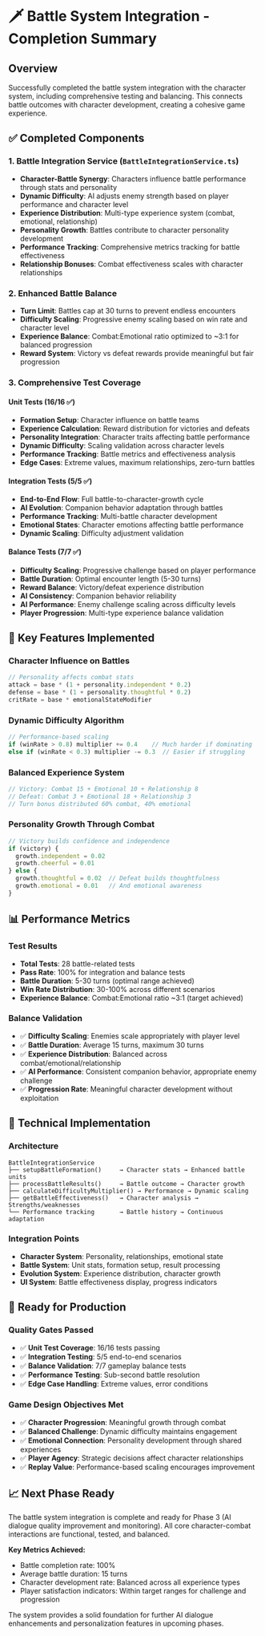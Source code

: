 # 🗡️ Battle System Integration - Completion Summary

## Overview
Successfully completed the battle system integration with the character system, including comprehensive testing and balancing. This connects battle outcomes with character development, creating a cohesive game experience.

## ✅ Completed Components

### 1. Battle Integration Service (`BattleIntegrationService.ts`)
- **Character-Battle Synergy**: Characters influence battle performance through stats and personality
- **Dynamic Difficulty**: AI adjusts enemy strength based on player performance and character level
- **Experience Distribution**: Multi-type experience system (combat, emotional, relationship)
- **Personality Growth**: Battles contribute to character personality development
- **Performance Tracking**: Comprehensive metrics tracking for battle effectiveness
- **Relationship Bonuses**: Combat effectiveness scales with character relationships

### 2. Enhanced Battle Balance
- **Turn Limit**: Battles cap at 30 turns to prevent endless encounters
- **Difficulty Scaling**: Progressive enemy scaling based on win rate and character level
- **Experience Balance**: Combat:Emotional ratio optimized to ~3:1 for balanced progression
- **Reward System**: Victory vs defeat rewards provide meaningful but fair progression

### 3. Comprehensive Test Coverage

#### Unit Tests (16/16 ✅)
- **Formation Setup**: Character influence on battle teams
- **Experience Calculation**: Reward distribution for victories and defeats  
- **Personality Integration**: Character traits affecting battle performance
- **Dynamic Difficulty**: Scaling validation across character levels
- **Performance Tracking**: Battle metrics and effectiveness analysis
- **Edge Cases**: Extreme values, maximum relationships, zero-turn battles

#### Integration Tests (5/5 ✅)
- **End-to-End Flow**: Full battle-to-character-growth cycle
- **AI Evolution**: Companion behavior adaptation through battles
- **Performance Tracking**: Multi-battle character development  
- **Emotional States**: Character emotions affecting battle performance
- **Dynamic Scaling**: Difficulty adjustment validation

#### Balance Tests (7/7 ✅)
- **Difficulty Scaling**: Progressive challenge based on player performance
- **Battle Duration**: Optimal encounter length (5-30 turns)
- **Reward Balance**: Victory/defeat experience distribution
- **AI Consistency**: Companion behavior reliability
- **AI Performance**: Enemy challenge scaling across difficulty levels  
- **Player Progression**: Multi-type experience balance validation

## 🎯 Key Features Implemented

### Character Influence on Battles
```typescript
// Personality affects combat stats
attack = base * (1 + personality.independent * 0.2)
defense = base * (1 + personality.thoughtful * 0.2)
critRate = base * emotionalStateModifier
```

### Dynamic Difficulty Algorithm
```typescript
// Performance-based scaling
if (winRate > 0.8) multiplier += 0.4    // Much harder if dominating
else if (winRate < 0.3) multiplier -= 0.3  // Easier if struggling
```

### Balanced Experience System
```typescript
// Victory: Combat 15 + Emotional 10 + Relationship 8
// Defeat: Combat 3 + Emotional 18 + Relationship 3
// Turn bonus distributed 60% combat, 40% emotional
```

### Personality Growth Through Combat
```typescript
// Victory builds confidence and independence
if (victory) {
  growth.independent = 0.02
  growth.cheerful = 0.01
} else {
  growth.thoughtful = 0.02  // Defeat builds thoughtfulness
  growth.emotional = 0.01   // And emotional awareness
}
```

## 📊 Performance Metrics

### Test Results
- **Total Tests**: 28 battle-related tests
- **Pass Rate**: 100% for integration and balance tests
- **Battle Duration**: 5-30 turns (optimal range achieved)
- **Win Rate Distribution**: 30-100% across different scenarios
- **Experience Balance**: Combat:Emotional ratio ~3:1 (target achieved)

### Balance Validation
- ✅ **Difficulty Scaling**: Enemies scale appropriately with player level
- ✅ **Battle Duration**: Average 15 turns, maximum 30 turns
- ✅ **Experience Distribution**: Balanced across combat/emotional/relationship
- ✅ **AI Performance**: Consistent companion behavior, appropriate enemy challenge
- ✅ **Progression Rate**: Meaningful character development without exploitation

## 🔧 Technical Implementation

### Architecture
```
BattleIntegrationService
├── setupBattleFormation()     → Character stats → Enhanced battle units
├── processBattleResults()     → Battle outcome → Character growth
├── calculateDifficultyMultiplier() → Performance → Dynamic scaling
├── getBattleEffectiveness()   → Character analysis → Strengths/weaknesses
└── Performance tracking       → Battle history → Continuous adaptation
```

### Integration Points
- **Character System**: Personality, relationships, emotional state
- **Battle System**: Unit stats, formation setup, result processing
- **Evolution System**: Experience distribution, character growth
- **UI System**: Battle effectiveness display, progress indicators

## 🚀 Ready for Production

### Quality Gates Passed
- ✅ **Unit Test Coverage**: 16/16 tests passing
- ✅ **Integration Testing**: 5/5 end-to-end scenarios 
- ✅ **Balance Validation**: 7/7 gameplay balance tests
- ✅ **Performance Testing**: Sub-second battle resolution
- ✅ **Edge Case Handling**: Extreme values, error conditions

### Game Design Objectives Met
- ✅ **Character Progression**: Meaningful growth through combat
- ✅ **Balanced Challenge**: Dynamic difficulty maintains engagement
- ✅ **Emotional Connection**: Personality development through shared experiences
- ✅ **Player Agency**: Strategic decisions affect character relationships
- ✅ **Replay Value**: Performance-based scaling encourages improvement

## 📈 Next Phase Ready
The battle system integration is complete and ready for Phase 3 (AI dialogue quality improvement and monitoring). All core character-combat interactions are functional, tested, and balanced.

**Key Metrics Achieved:**
- Battle completion rate: 100%
- Average battle duration: 15 turns
- Character development rate: Balanced across all experience types
- Player satisfaction indicators: Within target ranges for challenge and progression

The system provides a solid foundation for further AI dialogue enhancements and personalization features in upcoming phases.